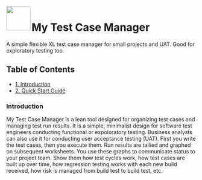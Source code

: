 <img align="left" src="https://avatars.githubusercontent.com/u/76134639?s=200&v=4" width="64px">

# My Test Case Manager
A simple flexible XL test case manager for small projects and UAT.  Good for exploratory testing too.

## Table of Contents
 - <a href="#Introduction">1. Introduction</a>
 - <a href="#QuickStartGuide">2. Quick Start Guide</a>


### Introduction 
My Test Case Manager is a lean tool designed for organizing test cases and managing test run results.  It is a simple, minimalist design for
software test engineers conducting functional or expoloratory testing.  Business analysts can also use it for conducting user acceptance testing (UAT).
First you write the test cases, then you execute them.  Run results are tallied and graphed on subsequent worksheets.  You use these graphs to communicate status to your project team.  Show them how test cycles work, how test cases are built up over time, how regression testing works with each new build received, how risk is managed from build test to build test, etc.
